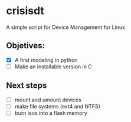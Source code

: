 # crisisdt
A simple script for Device Management for Linux
## Objetives:
- [x] A first modeling in python
- [ ] Make an installable version in C
## Next steps
- [ ] mount and umount devices
- [ ] make file systems (ext4 and NTFS)
- [ ] burn isos into a flash memory
